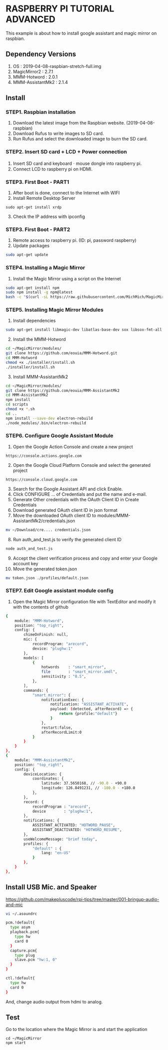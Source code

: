 # RASPBERRY PI TUTORIAL ADVANCED
This example is about how to install google assistant and magic mirror on raspbian.

## Dependency Versions
1. OS : 2019-04-08-raspbian-stretch-full.img
2. MagicMirror2 : 2.7.1
3. MMM-Hotword : 2.0.1
4. MMM-AssistantMk2 : 2.1.4

## Install
### STEP1. Raspbian installation
1. Download the latest image from the Raspbian website. (2019-04-08-raspbian)
2. Download Rufus to write images to SD card.
3. Run Rufus and select the downloaded image to burn the SD card.

### STEP2. Insert SD card + LCD + Power connection
1. Insert SD card and keyboardㆍmouse dongle into raspberry pi.
2. Connect LCD to raspberry pi on HDMI.

### STEP3. First Boot - PART1
1. After boot is done, connect to the Internet with WIFI
2. Install Remote Desktop Server
```
sudo apt-get install xrdp
```
3. Check the IP address with ipconfig

### STEP3. First Boot - PART2
1. Remote access to raspberry pi. (ID: pi, password raspberry)
2. Update packages
```sh
sudo apt-get update
```

### STEP4. Installing a Magic Mirror
1. Install the Magic Mirror using a script on the Internet
```sh
sudo apt-get install npm
sudo npm install -g npm@latest
bash -c "$(curl -sL https://raw.githubusercontent.com/MichMich/MagicMirror/master/installers/raspberry.sh)"
```

### STEP5. Installing Magic Mirror Modules
1. Install dependencies
 ```sh
sudo apt-get install libmagic-dev libatlas-base-dev sox libsox-fmt-all mpg321 libasound2-dev
```

2. Install the MMM-Hotword
 ```sh
cd ~/MagicMirror/modules/
git clone https://github.com/eouia/MMM-Hotword.git
cd MMM-Hotword
chmod +x ./installer/install.sh
./installer/install.sh
```

3. Install MMM-AssistantMk2
 ```sh
cd ~/MagicMirror/modules/
git clone https://github.com/eouia/MMM-AssistantMk2
cd MMM-AssistantMk2
npm install
cd scripts
chmod +x *.sh
cd ..
npm install --save-dev electron-rebuild
./node_modules/.bin/electron-rebuild
 ```

### STEP6. Configure Google Assistant Module
1. Open the Google Action Console and create a new project
```
https://console.actions.google.com
```
2. Open the Google Cloud Platform Console and select the generated project
```
https://console.cloud.google.com
```
3. Search for the Google Assistant API and click Enable.
4. Click CONFIGURE ... of Credentials and put the name and e-mail.
5. Generate Other credentials with the OAuth Client ID in Create Credentials
6. Download generated OAuth client ID in json format
7. Move the downloaded OAuth client ID to modules/MMM-AssistantMk2/credentials.json
```sh
mv ~/Download/cre.... credentials.json
```
8. Run auth_and_test.js to verify the generated client ID
```sh
node auth_and_test.js
```
9. Accept the client verification process and copy and enter your Google account key
10. Move the generated token.json
```sh
mv token.json ./profiles/default.json
```

### STEP7. Edit Google assistant module config
1. Open the Magic Mirror configuration file with TextEditor and modify it with the contents of github
```sh
{
	module: "MMM-Hotword",
	position: "top_right",
	config: {
		chimeOnFinish: null,
		mic: {
			recordProgram: "arecord",
			device: "plughw:1"
		},
		models: [
			{
				hotwords    : "smart_mirror",
				file        : "smart_mirror.umdl",
				sensitivity : "0.5",
			},
		],
		commands: {
			"smart_mirror": {
				notificationExec: {
					notification: "ASSISTANT_ACTIVATE",
					payload: (detected, afterRecord) => {
						return {profile:"default"}
					}
				},
				restart:false,
				afterRecordLimit:0
			}
		}
	}
},
{
	module: "MMM-AssistantMk2",
	position: "top_right",
	config: {
		deviceLocation: {
			coordinates: {
				latitude: 37.5650168, // -90.0 - +90.0
				longitude: 126.8491231, // -180.0 - +180.0
			},
		},
		record: {
			recordProgram : "arecord",  
			device        : "plughw:1",
		},
		notifications: {
			ASSISTANT_ACTIVATED: "HOTWORD_PAUSE",
			ASSISTANT_DEACTIVATED: "HOTWORD_RESUME",
		},
		useWelcomeMessage: "brief today",
		profiles: {
			"default" : {
				lang: "en-US"
			}
		},
	}
},
```
## Install USB Mic. and Speaker
https://github.com/makepluscode/rpi-tips/tree/master/001-bringup-audio-and-mic

```sh
vi ~/.asoundrc
```

```sh
pcm.!default{
  type asym
  playback.pcm{
    type hw
    card 0
  }
  capture.pcm{
    type plug
    slave.pcm "hw:1, 0"
  }
}

ctl.!default{
  type hw
  card 0
}
```

And, change audio output from hdmi to analog.

##  Test
Go to the location where the Magic Mirror is and start the application
```
cd ~/MagicMirror
npm start
```